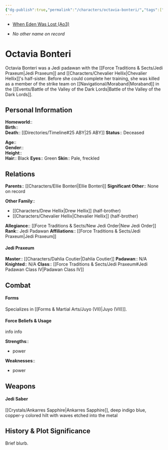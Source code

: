 ```yaml
---
{"dg-publish":true,"permalink":"/characters/octavia-bonteri/","tags":["jedi","jedipraxeum","jedipadawan","newjediorder","formvii","classiv","forcesensitive","unfinished","character"]}
---
```


- [When Eden Was Lost (Ao3)](https://archiveofourown.org/works/19334440/chapters/45992584)
* *No other name on record*
# Octavia Bonteri
>

Octavia Bonteri was a Jedi padawan with the [[Force Traditions & Sects/Jedi Praxeum\|Jedi Praxeum]] and [[Characters/Chevalier Hellix\|Chevalier Hellix]]'s half-sister. Before she could complete her training, she was killed as a member of the strike team on [[Navigational/Moraband\|Moraband]] in the [[Events/Battle of the Valley of the Dark Lords\|Battle of the Valley of the Dark Lords]]. 
## Personal Information

**Homeworld**::  
**Birth**::   
**Death**::  [[Directories/Timeline#25 ABY\|25 ABY]]
**Status**::  Deceased

**Age**::  
**Gender**::  
**Height**::   
**Hair**::  Black
**Eyes**::  Green
**Skin**::  Pale, freckled

## Relations

**Parents**::  [[Characters/Ellie Bonteri\|Ellie Bonteri]]
**Significant Other**::  None on record

**Other Family**:: 
- [[Characters/Drew Hellix\|Drew Hellix]] (half-brother)
- [[Characters/Chevalier Hellix\|Chevalier Hellix]] (half-brother)

**Allegiance**::  [[Force Traditions & Sects/New Jedi Order\|New Jedi Order]]
**Rank**::  Jedi Padawan
**Affiliations**::  [[Force Traditions & Sects/Jedi Praxeum\|Jedi Praxeum]]

#### Jedi Praxeum

**Master**::  [[Characters/Dahlia Coutier\|Dahlia Coutier]]
**Padawan**::  N/A
**Knighted**::  N/A
**Class**::  [[Force Traditions & Sects/Jedi Praxeum#Jedi Padawan Class IV\|Padawan Class IV]]

## Combat

#### Forms
Specializes in [[Forms & Martial Arts/Juyo (VII)\|Juyo (VII)]].

#### Force Beliefs & Usage
info info 

**Strengths**::
- power

**Weaknesses**:: 
- power

## Weapons

#### Jedi Saber
[[Crystals/Ankarres Sapphire\|Ankarres Sapphire]], deep indigo blue, copper-y colored hilt with waves etched into the metal 

## History & Plot Significance
Brief blurb.